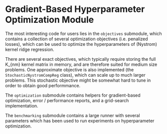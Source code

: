 # Gradient-Based Hyperparameter Optimization Module

The most interesting code for users lies in the `objectives` submodule, 
which contains a collection of several optimization objectives 
(i.e. penalized losses), which can be used to optimize the hyperparameters
of (Nystrom) kernel ridge regression.

There are several exact objectives, which typically require storing the 
full K_{nm} kernel matrix in memory, and are therefore suited for medium size
problems.
One approximate objective is also implemented (the `StochasticNystromCompReg`
class), which can scale up to much larger problems. This stochastic objective
might be somewhat hard to tune in order to obtain good performmance.

The `optimization` submodule contains helpers for gradient-based optimization,
error / performance reports, and a grid-search implementation.

The `benchmarking` submodule contains a large runner with several parameters which
has been used to run experiments on hyperparameter optimization.
